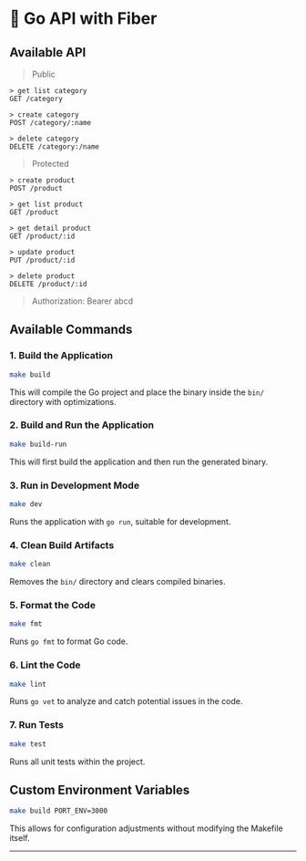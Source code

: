 # 🚀 Go API with Fiber


## Available API 
> Public

    > get list category
    GET /category

    > create category
    POST /category/:name

    > delete category
    DELETE /category:/name
    

> Protected

    > create product
    POST /product
    
    > get list product
    GET /product
    
    > get detail product
    GET /product/:id
    
    > update product
    PUT /product/:id
    
    > delete product
    DELETE /product/:id

> Authorization: Bearer abcd



## Available Commands

### 1. Build the Application
```sh
make build
```
This will compile the Go project and place the binary inside the `bin/` directory with optimizations.

### 2. Build and Run the Application
```sh
make build-run
```
This will first build the application and then run the generated binary.

### 3. Run in Development Mode
```sh
make dev
```
Runs the application with `go run`, suitable for development.

### 4. Clean Build Artifacts
```sh
make clean
```
Removes the `bin/` directory and clears compiled binaries.

### 5. Format the Code
```sh
make fmt
```
Runs `go fmt` to format Go code.

### 6. Lint the Code
```sh
make lint
```
Runs `go vet` to analyze and catch potential issues in the code.

### 7. Run Tests
```sh
make test
```
Runs all unit tests within the project.

## Custom Environment Variables
```sh
make build PORT_ENV=3000
```
This allows for configuration adjustments without modifying the Makefile itself.

---
